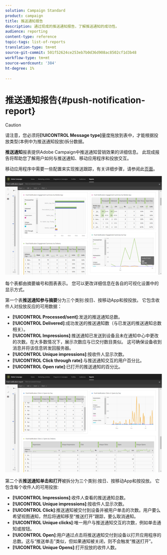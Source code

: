 ```yaml
---
solution: Campaign Standard
product: campaign
title: 推送通知报告
description: 通过现成的推送通知报告，了解推送通知的成功性。
audience: reporting
content-type: reference
topic-tags: list-of-reports
translation-type: tm+mt
source-git-commit: 501f52624ce253eb7b0d36d908ac8502cf1d3b48
workflow-type: tm+mt
source-wordcount: '384'
ht-degree: 1%

---
```



# 推送通知报告{#push-notification-report}

>[!CAUTION]
>
>请注意，您必须将&#x200B;**[!UICONTROL Message type]**&#x200B;量度拖放到表中，才能根据投放类型(本例中为推送通知投放)拆分数据。

**推送通知**&#x200B;报表提供Adobe Campaign中推送通知营销效果的详细信息。 此现成报告将帮助您了解用户如何与推送通知、移动应用程序和投放交互。

移动应用程序中需要一些配置来实现推送跟踪，有关详细步骤，请参阅此[页面](../../administration/using/push-tracking.md)。

![](assets/dynamic_report_push.png)

每个表都由摘要编号和图表表示。 您可以更改详细信息在各自的可视化设置中的显示方式。

第一个表&#x200B;**推送通知参与摘要**&#x200B;分为三个类别:按日、按移动App和按投放。 它包含收件人对投放反应的可用数据：

* **[!UICONTROL Processed/sent]**:发送的推送通知总数。
* **[!UICONTROL Delivered]**:成功发送的推送通知数（与已发送的推送通知总数相关）。
* **[!UICONTROL Impressions]**:推送通知已发送到设备且未在通知中心中更改的次数。在大多数情况下，展示次数应与已交付数目类似。 这可确保设备收到消息并将该信息转发回服务器。
* **[!UICONTROL Unique impressions]**:按收件人显示次数。
* **[!UICONTROL Click through rate]**:与推送通知交互的用户百分比。
* **[!UICONTROL Open rate]**:已打开的推送通知的百分比。

![](assets/dynamic_report_push_2.png)

第二个表&#x200B;**推送通知单击和打开**&#x200B;被拆分为三个类别:按日、按移动App和按投放。 它包含每个收件人的可用投放:

* **[!UICONTROL Impressions]**:收件人查看的推送通知总数。
* **[!UICONTROL Unique impressions]**:按收件人显示次数。
* **[!UICONTROL Click]**:推送通知被交付到设备并被用户单击的次数。用户要么希望视图通知，然后将通知移至“推送打开”跟踪，要么取消通知。
* **[!UICONTROL Unique clicks]**:唯一用户与推送通知交互的次数，例如单击通知或按钮。
* **[!UICONTROL Open]**:用户通过点击将推送通知交付到设备以打开应用程序的总数。这与“推送单击”类似，但如果通知被关闭，则不会触发“推送打开”。
* **[!UICONTROL Unique Opens]**:打开投放的收件人数。

